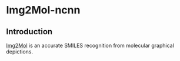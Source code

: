 # Img2Mol-ncnn

## Introduction

[Img2Mol](https://github.com/bayer-science-for-a-better-life/Img2Mol) is an
accurate SMILES recognition from molecular graphical depictions.
